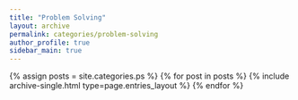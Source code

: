 ```yaml
---
title: "Problem Solving"
layout: archive
permalink: categories/problem-solving
author_profile: true
sidebar_main: true
---
```



{% assign posts = site.categories.ps %}
{% for post in posts %} {% include archive-single.html type=page.entries_layout %} {% endfor %}